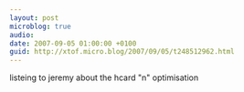 ```yaml
---
layout: post
microblog: true
audio: 
date: 2007-09-05 01:00:00 +0100
guid: http://xtof.micro.blog/2007/09/05/t248512962.html
---
```

listeing to jeremy about the hcard "n" optimisation
